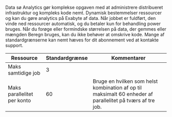 Data sø Analytics gør komplekse opgaven med at administrere distribueret infrastruktur og kompleks kode nemt. Dynamisk bestemmelser ressourcer og kan du gøre analytics på Exabyte af data. Når jobbet er fuldført, den vinde ned ressourcer automatisk, og du betaler kun for behandling power bruges. Når du forøge eller formindske størrelsen på data, der gemmes eller mængden Beregn bruges, kan du ikke behøver at omskrive kode. Mange af standardgrænserne kan nemt hæves for dit abonnement ved at kontakte support. 

**Ressource** | **Standardgrænse** | **Kommentarer**
-------- | ------------- | -------------
Maks samtidige job | 3 
Maks parallelitet per konto | 60 | Bruge en hvilken som helst kombination af op til maksimalt 60 enheder af parallelitet på tværs af tre job.
